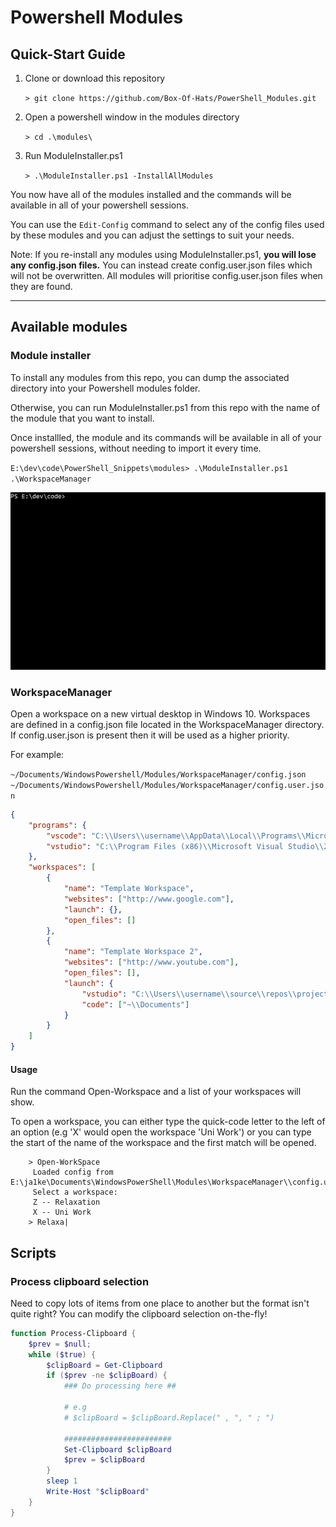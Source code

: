 # Powershell Modules

## Quick-Start Guide

1. Clone or download this repository

    `> git clone https://github.com/Box-Of-Hats/PowerShell_Modules.git`

2. Open a powershell window in the modules directory

    `> cd .\modules\`

3. Run ModuleInstaller.ps1

    `> .\ModuleInstaller.ps1 -InstallAllModules`

You now have all of the modules installed and the commands will be available in all of your powershell sessions.

You can use the `Edit-Config` command to select any of the config files used by these modules and you can adjust the settings to suit your needs.

Note: If you re-install any modules using ModuleInstaller.ps1, __you will lose any config.json files.__ You can instead create config.user.json files which will not be overwritten. All modules will prioritise config.user.json files when they are found. 

___

## Available modules

### Module installer

To install any modules from this repo, you can dump the associated directory into your Powershell modules folder. 

Otherwise, you can run ModuleInstaller.ps1 from this repo with the name of the module that you want to install.

Once installled, the module and its commands will be available in all of your powershell sessions, without needing to import it every time.

`E:\dev\code\PowerShell_Snippets\modules> .\ModuleInstaller.ps1 .\WorkspaceManager`


![Installation Example](images/ps_snips_install_example.gif)

### WorkspaceManager

Open a workspace on a new virtual desktop in Windows 10. Workspaces are defined in a config.json file located in the WorkspaceManager directory. If config.user.json is present then it will be used as a higher priority.

For example:

`~/Documents/WindowsPowershell/Modules/WorkspaceManager/config.json`
`~/Documents/WindowsPowershell/Modules/WorkspaceManager/config.user.json`

```json
{
    "programs": {
        "vscode": "C:\\Users\\username\\AppData\\Local\\Programs\\Microsoft VS Code\\Code.exe",
        "vstudio": "C:\\Program Files (x86)\\Microsoft Visual Studio\\2017\\Enterprise\\Common7\\IDE\\devenv.exe"
    },
    "workspaces": [
        {
            "name": "Template Workspace",
            "websites": ["http://www.google.com"],
            "launch": {},
            "open_files": []
        },
        {
            "name": "Template Workspace 2",
            "websites": ["http://www.youtube.com"],
            "open_files": [],
            "launch": {
                "vstudio": "C:\\Users\\username\\source\\repos\\project1\\projnumber1.sln",
                "code": ["~\\Documents"]
            }
        }
    ]
}
```

#### Usage

Run the command Open-Workspace and a list of your workspaces will show.

To open a workspace, you can either type the quick-code letter to the left of an option (e.g 'X' would open the workspace 'Uni Work') or you can type the start of the name of the workspace and the first match will be opened.

```
    > Open-WorkSpace
     Loaded config from  E:\ja1ke\Documents\WindowsPowerShell\Modules\WorkspaceManager\\config.user.json
     Select a workspace:
     Z -- Relaxation
     X -- Uni Work
    > Relaxa|
```

## Scripts

### Process clipboard selection

Need to copy lots of items from one place to another but the format isn't quite right? You can modify the clipboard selection on-the-fly!

```Powershell
function Process-Clipboard {
    $prev = $null;
    while ($true) {
        $clipBoard = Get-Clipboard
        if ($prev -ne $clipBoard) {
            ### Do processing here ##

            # e.g
            # $clipBoard = $clipBoard.Replace(" , ", " ; ")

            ########################
            Set-Clipboard $clipBoard
            $prev = $clipBoard
        }
        sleep 1
        Write-Host "$clipBoard"
    }
}
```
